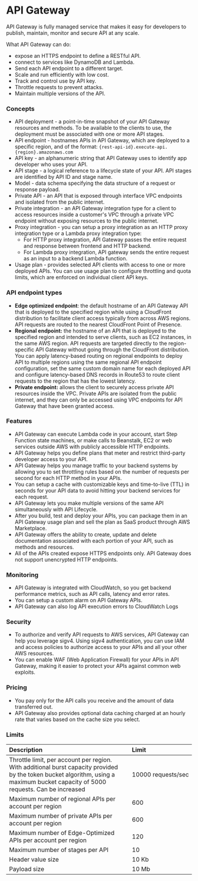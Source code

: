 # API Gateway

API Gateway is fully managed service that makes it easy for developers to publish, maintain, monitor and secure API at any scale.

What API Gateway can do:

* expose an HTTPS endpoint to define a RESTful API.
* connect to services like DynamoDB and Lambda.
* Send each API endpoint to a different target.
* Scale and run efficiently with low cost.
* Track and control use by API key.
* Throttle requests to prevent attacks.
* Maintain multiple versions of the API.

### Concepts

* API deployment - a point-in-time snapshot of your API Gateway resources and methods. To be available to the clients to use, the deployment must be associated with one or more API stages.
* API endpoint - hostnames APIs in API Gateway, which are deployed to a specific region, and of the format: `{rest-api-id}.execute-api.{region}.amazonaws.com`
* API key - an alphanumeric string that API Gateway uses to identify app developer who uses your API.
* API stage - a logical reference to a lifecycle state of your API. API stages are identified by API ID and stage name.
* Model - data schema specifying the data structure of a request or response payload.
* Private API - an API that is exposed through interface VPC endpoints and isolated from the public internet.
* Private integration - an API Gateway integration type for a client to access resources inside a customer's VPC through a private VPC endpoint without exposing resources to the public internet.
* Proxy integration - you can setup a proxy integration as an HTTP proxy integration type or a Lambda proxy integration type:
  * For HTTP proxy integration, API Gateway passes the entire request and response between frontend and HTTP backend.
  * For Lambda proxy integration, API gateway sends the entire request as an input to a backend Lambda function.
* Usage plan - provides selected API clients with access to one or more deployed APIs. You can use usage plan to configure throttling and quota limits, which are enforced on individual client API keys.

### API endpoint types

* **Edge optimized endpoint**: the default hostname of an API Gateway API that is deployed to the specified region while using a CloudFront distribution to facilitate client access typically from across AWS regions. API requests are routed to the nearest CloudFront Point of Presence.
* **Regional endpoint:** the hostname of an API that is deployed to the specified region and intended to serve clients, such as EC2 instances, in the same AWS region. API requests are targeted directly to the region-specific API Gateway without going through the CloudFront distribution. You can apply latency-based routing on regional endpoints to deploy API to multiple regions using the same regional API endpoint configuration, set the same custom domain name for each deployed API and configure latency-based DNS records in Route53 to route client requests to the region that has the lowest latency.
* **Private endpoint:** allows the client to securely access private API resources inside the VPC. Private APIs are isolated from the public internet, and they can only be accessed using VPC endpoints for API Gateway that have been granted access.

### Features

* API Gateway can execute Lambda code in your account, start Step Function state machines, or make calls to Beanstalk, EC2 or web services outside AWS with publicly accessible HTTP endpoints.
* API Gateway helps you define plans that meter and restrict third-party developer access to your API.
* API Gateway helps you manage traffic to your backend systems by allowing you to set throttling rules based on the number of requests per second for each HTTP method in your APIs.
* You can setup a cache with customizable keys and time-to-live \(TTL\) in seconds for your API data to avoid hitting your backend services for each request.
* API Gateway lets you make multiple versions of the same API simultaneously with API Lifecycle.
* After you build, test and deploy your APIs, you can package them in an API Gateway usage plan and sell the plan as SaaS product through AWS Marketplace.
* API Gateway offers the ability to create, update and delete documentation associated with each portion of your API, such as methods and resources.
* All of the APIs created expose HTTPS endpoints only. API Gateway does not support unencrypted HTTP endpoints.

### Monitoring

* API Gateway is integrated with CloudWatch, so you get backend performance metrics, such as API calls, latency and error rates.
* You can setup a custom alarm on API Gateway APIs.
* API Gateway can also log API execution errors to CloudWatch Logs

### Security

* To authorize and verify API requests to AWS services, API Gateway can help you leverage sigv4. Using sigv4 authentication, you can use IAM and access policies to authorize access to your APIs and all your other AWS resources.
* You can enable WAF \(Web Application Firewall\) for your APIs in API Gateway, making it easier to protect your APIs against common web exploits.

### Pricing

* You pay only for the API calls you receive and the amount of data transferred out.
* API Gateway also provides optional data caching charged at an hourly rate that varies based on the cache size you select.

### Limits

| Description | Limit |
| :--- | :--- |
| Throttle limit, per account per region. With additional burst capacity provided by the token bucket algorithm, using a maximum bucket capacity of 5000 requests. Can be increased | 10000 requests/sec |
| Maximum number of regional APIs per account per region | 600 |
| Maximum number of private APIs per account per region | 600 |
| Maximum number of Edge-Optimized APIs per account per region | 120 |
| Maximum number of stages per API | 10 |
| Header value size | 10 Kb |
| Payload size | 10 Mb |

